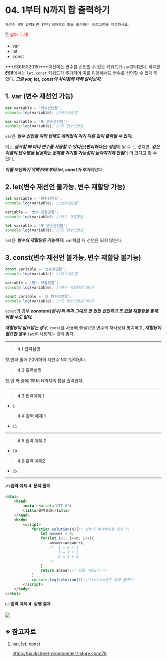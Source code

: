 # 04. 1부터 N까지 합 출력하기

```
자연수 N이 입력되면 1부터 N까지의 합을 출력하는 프로그램을 작성하세요. 
```



✋ <span style="color:red;">알아 두기! </span>

- var
- let
- const

***ES6(ES2015)***이전에는 변수를 선언할 수 있는 키워드가 `var`뿐이었다. 하지만 ***ES6***에서는 `let`, `const` 키워드가 추가되어 이를 이용해서도 변수를 선언할 수 있게 되었다. ***그럼 var, let, const의 차이점에 대해 알아보자.***



## 1. var (변수 재선언 가능)

```javascript
var variable = '변수선언함';
console.log(variable); //변수선언함

var variable = '또 변수선언함';
console.log(variable); //또 변수선언함
```

`var`은 ***변수 선언을 여러 번해도 에러없이 각기 다른 값이 출력될 수 있다.***

이는 ***필요할 때 마다 변수를 사용할 수 있다는(편리하다는) 장점***이 될 수 도 있지만, ***같은 이름의 변수명을 남용하는 문제를 야기할 가능성이 높아지기에 단점***이 더 크다고 할 수 있다.

***이를 보완하기 위해 ES6부터 let, const가 추가***되었다.



## 2. let(변수 재선언 불가능, 변수 재할당 가능)

```javascript
let variable = '변수선언함';
console.log(variable); //변수선언함 

variable = '변수 재할당함';
console.log(variable); //변수 재할당함

let variable = '또 변수선언함';
console.log(variable); //또 변수선언함
```

`let`은 ***변수의 재할당은 가능하다.***  `var`처럼 재 선언은 되지 않는다. 



## 3. const(변수 재선언 불가능, 변수 재할당 불가능)

```javascript
const variable = '변수선언함';
console.log(variable); //변수선언함

variable = '변수 재할당함'; 
console.log(variable); //변수 재할당함(에러) 

const variable = '또 변수선언함'; 
console.log(variable); //또 변수선언함(에러)
```

`const`의 경우 ***constant(상수)의 의미 그대로 한 번만 선언하고 또 값을 재할당을 통해 바꿀 수도 없다.*** 

***재할당이 필요없는 경우***, `const`를 사용해 불필요한 변수의 재사용을 방지하고,  ***재할당이 필요한 경우*** `let`을 사용하는 것이 좋다.



---



> **4.1 입력설명**

첫 번째 줄에 20이하의 자연수 N이 입력된다.



> **4.2 출력설명**

첫 번 째 줄에  1부터 N까지의 합을 출력한다.



---



> **4.3 입력예제 1**

- `6` 



> **4.4 출력 예제 1**

- `21` 



---



> **4.5 입력 예제 2**

- `10` 



> **4.6 출력 예제2**

- `55` 



---

✍**입력 예제 4. 문제 풀이**

```html
<html>
    <head>
        <meta charset="UTF-8">
        <title>출력결과</title>
    </head>
    <body>
        <script>
            function solution(n){/* 함수의 매개변수를 입력 */
                let answer = 0;
                for(let i=1; i<=n; i++){
                    answer=answer+i;
                    /*  1 = 0 + 1 
                        3 = 1 + 2
                        6 = 3 + 3                      
                    */              
                }
                return answer;/* 답을 return */
            }
            console.log(solution(6));/*return받은 값을 출력*/
        </script>
    </body>
</html>
```



👉**입력 예제 4. 실행 결과**

![](https://user-images.githubusercontent.com/75871005/123431156-ed55c800-d603-11eb-8e2f-7e4c972b9e40.png)





## ※ 참고자료

1. var, let, const

   https://backstreet-programmer.tistory.com/76
